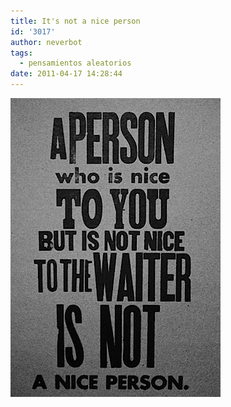 ```yaml
---
title: It's not a nice person
id: '3017'
author: neverbot
tags:
  - pensamientos aleatorios
date: 2011-04-17 14:28:44
---
```


![201104171428.jpg](./its-not-a-nice-person/201104171428.jpg)